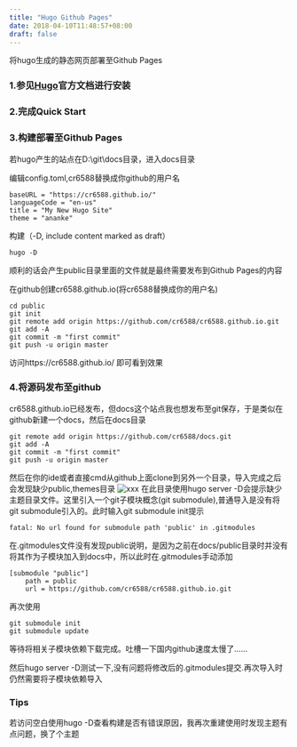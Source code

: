 ```yaml
---
title: "Hugo Github Pages"
date: 2018-04-10T11:48:57+08:00
draft: false
---
```


将hugo生成的静态网页部署至Github Pages

### 1.参见[Hugo](http://gohugo.io/)官方文档进行安装 
### 2.完成Quick Start
### 3.构建部署至Github Pages

若hugo产生的站点在D:\git\docs目录，进入docs目录

编辑config.toml,cr6588替换成你github的用户名
```
baseURL = "https://cr6588.github.io/"
languageCode = "en-us"
title = "My New Hugo Site"
theme = "ananke"
```
构建（-D, include content marked as draft）
```
hugo -D
```
顺利的话会产生public目录里面的文件就是最终需要发布到Github Pages的内容

在github创建cr6588.github.io(将cr6588替换成你的用户名)
```
cd public
git init
git remote add origin https://github.com/cr6588/cr6588.github.io.git
git add -A
git commit -m "first commit"
git push -u origin master
```
访问https://cr6588.github.io/ 即可看到效果
### 4.将源码发布至github
cr6588.github.io已经发布，但docs这个站点我也想发布至git保存，于是类似在github新建一个docs，然后在docs目录
```
git remote add origin https://github.com/cr6588/docs.git
git add -A
git commit -m "first commit"
git push -u origin master
```
然后在你的ide或者直接cmd从github上面clone到另外一个目录，导入完成之后会发现缺少public,themes目录
![xxx](import_docs.png)
在此目录使用hugo server -D会提示缺少主题目录文件。这里引入一个git子模块概念(git submodule),普通导入是没有将git submodule引入的。此时输入git submodule init提示
```
fatal: No url found for submodule path 'public' in .gitmodules
```
在.gitmodules文件没有发现public说明，是因为之前在docs/public目录时并没有将其作为子模块加入到docs中，所以此时在.gitmodules手动添加
```
[submodule "public"]
    path = public
    url = https://github.com/cr6588/cr6588.github.io.git
```
再次使用
```
git submodule init
git submodule update
```
等待将相关子模块依赖下载完成。吐槽一下国内github速度太慢了......

然后hugo server -D测试一下,没有问题将修改后的.gitmodules提交.再次导入时仍然需要将子模块依赖导入

### Tips
若访问空白使用hugo -D查看构建是否有错误原因，我再次重建使用时发现主题有点问题，换了个主题